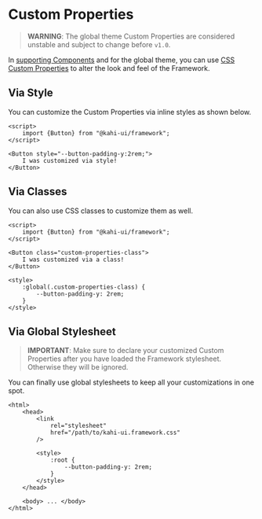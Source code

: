 # Custom Properties

> **WARNING**: The global theme Custom Properties are considered unstable and subject to change before `v1.0`.

In [supporting Components](../interactables/button#api-reference) and for the global theme, you can use [CSS Custom Properties](https://developer.mozilla.org/en-US/docs/Web/CSS/--*) to alter the look and feel of the Framework.

## Via Style

You can customize the Custom Properties via inline styles as shown below.

```svelte {title="Custom Properties Style" mode="repl"}
<script>
    import {Button} from "@kahi-ui/framework";
</script>

<Button style="--button-padding-y:2rem;">
    I was customized via style!
</Button>
```

## Via Classes

You can also use CSS classes to customize them as well.

```svelte {title="Custom Properties CSS" mode="repl"}
<script>
    import {Button} from "@kahi-ui/framework";
</script>

<Button class="custom-properties-class">
    I was customized via a class!
</Button>

<style>
    :global(.custom-properties-class) {
        --button-padding-y: 2rem;
    }
</style>
```

## Via Global Stylesheet

> **IMPORTANT**: Make sure to declare your customized Custom Properties after you have loaded the Framework stylesheet. Otherwise they will be ignored.

You can finally use global stylesheets to keep all your customizations in one spot.

```svelte {title="Custom Properties Global Stylesheet"}
<html>
    <head>
        <link
            rel="stylesheet"
            href="/path/to/kahi-ui.framework.css"
        />

        <style>
            :root {
                --button-padding-y: 2rem;
            }
        </style>
    </head>

    <body> ... </body>
</html>
```
